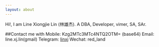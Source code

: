 ```yaml
---
layout: about
---
```


Hi!, I am Line Xiongjie Lin (林雄杰). A DBA, Developer, vimer, SA, SAr.

##Contact me with
Mobile: Kzg2MTc3MTc4NTQ2OTM= (base64)
Email: line.xj.lin(gmail)
Telegram: [linxj](https://telegram.me/linxj)
Wechat: red_land

